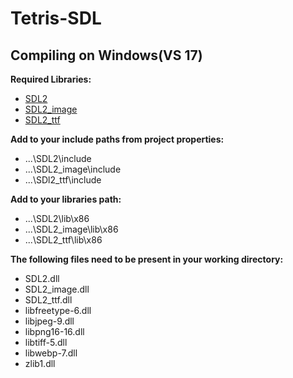 # Tetris-SDL

## Compiling on Windows(VS 17)

**Required Libraries:**
 - [SDL2](https://www.libsdl.org/release/SDL2-devel-2.0.7-VC.zip)
 - [SDL2_image](https://www.libsdl.org/projects/SDL_image/release/SDL2_image-devel-2.0.2-VC.zip)
 - [SDL2_ttf](https://www.libsdl.org/projects/SDL_ttf/release/SDL2_ttf-devel-2.0.14-VC.zip)
 
**Add to your include paths from project properties:**
- ...\SDL2\include
- ...\SDL2_image\include
- ...\SDl2_ttf\include

**Add to your libraries path:**
- ...\SDL2\lib\x86
- ...\SDL2_image\lib\x86
- ...\SDL2_ttf\lib\x86

**The following files need to be present in your working directory:**
- SDL2.dll
- SDL2_image.dll
- SDL2_ttf.dll
- libfreetype-6.dll
- libjpeg-9.dll
- libpng16-16.dll
- libtiff-5.dll
- libwebp-7.dll
- zlib1.dll




  

